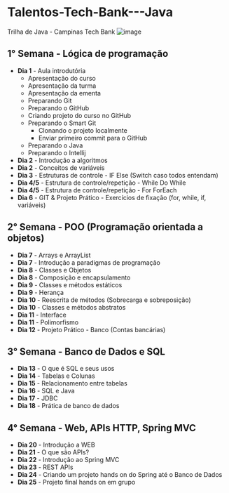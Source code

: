 # Talentos-Tech-Bank---Java
Trilha de Java - Campinas Tech Bank
![image](https://user-images.githubusercontent.com/73603060/126047518-efc7caea-0b2b-489f-b39f-79277b4f3397.png)
## 1° Semana - Lógica de programação
- **Dia 1** - Aula introdutória
  - Apresentação do curso
  - Apresentação da turma
  - Apresentação da ementa
  - Preparando Git
  - Preparando o GitHub
  - Criando projeto do curso no GitHub
  - Preparando o Smart Git
    - Clonando o projeto localmente
    - Enviar primeiro commit para o GitHub
  - Preparando o Java
  - Preparando o Intellij
- **Dia 2** - Introdução a algoritmos
- **Dia 2** - Conceitos de variáveis
- **Dia 3** - Estruturas de controle - IF Else (Switch caso todos entendam)
- **Dia 4/5** - Estrutura de controle/repetição - While Do While
- **Dia 4/5** - Estrutura de controle/repetição - For ForEach
- **Dia 6** - GIT & Projeto Prático - Exercícios de fixação (for, while, if, variáveis)

## 2° Semana - POO (Programação orientada a objetos)
- **Dia 7** - Arrays e ArrayList
- **Dia 7** - Introdução a paradigmas de programação
- **Dia 8** - Classes e Objetos
- **Dia 8** - Composição e encapsulamento
- **Dia 9** - Classes e métodos estáticos
- **Dia 9** - Herança
- **Dia 10** - Reescrita de métodos (Sobrecarga e sobreposição)
- **Dia 10** - Classes e métodos abstratos
- **Dia 11** - Interface
- **Dia 11** - Polimorfismo
- **Dia 12** - Projeto Prático - Banco (Contas bancárias)

## 3° Semana - Banco de Dados e SQL 
- **Dia 13** - O que é SQL e seus usos
- **Dia 14** - Tabelas e Colunas
- **Dia 15** - Relacionamento entre tabelas
- **Dia 16** - SQL e Java
- **Dia 17** - JDBC
- **Dia 18** - Prática de banco de dados

## 4° Semana - Web, APIs HTTP, Spring MVC
- **Dia 20** - Introdução a WEB
- **Dia 21** - O que são APIs?
- **Dia 22** - Introdução ao Spring MVC
- **Dia 23** - REST APIs
- **Dia 24** - Criando um projeto hands on do Spring até o Banco de Dados
- **Dia 25** - Projeto final hands on em grupo
